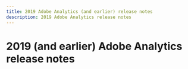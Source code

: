 ```yaml
---
title: 2019 Adobe Analytics (and earlier) release notes
description: 2019 Adobe Analytics release notes
---
```


# 2019 (and earlier) Adobe Analytics release notes

